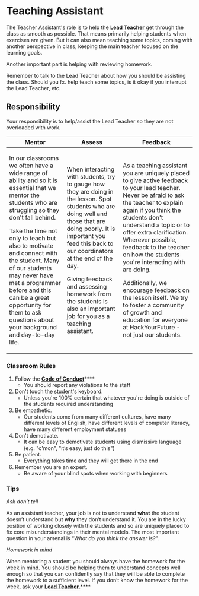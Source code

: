 # Teaching Assistant

The Teacher Assistant's role is to help the [**Lead Teacher**](https://mentor.hackyourfuture.dk/roles/lead-teacher) get through the class as smooth as possible. That means primarily helping students when exercises are given. But it can also mean teaching some topics, coming with another perspective in class, keeping the main teacher focused on the learning goals.

Another important part is helping with reviewing homework.

Remember to talk to the Lead Teacher about how you should be assisting the class. Should you fx. help teach some topics, is it okay if you interrupt the Lead Teacher, etc.

## Responsibility

Your responsibility is to help/assist the Lead Teacher so they are not overloaded with work.

| Mentor                                                                                                                                                                                                                                                                                                                                                                                                                        | Assess                                                                                                                                                                                                                                                                                                                                                         | Feedback                                                                                                                                                                                                                                                                                                                                                                                                                                                                                                                    |
| ----------------------------------------------------------------------------------------------------------------------------------------------------------------------------------------------------------------------------------------------------------------------------------------------------------------------------------------------------------------------------------------------------------------------------- | -------------------------------------------------------------------------------------------------------------------------------------------------------------------------------------------------------------------------------------------------------------------------------------------------------------------------------------------------------------- | --------------------------------------------------------------------------------------------------------------------------------------------------------------------------------------------------------------------------------------------------------------------------------------------------------------------------------------------------------------------------------------------------------------------------------------------------------------------------------------------------------------------------- |
| <p>In our classrooms we often have a wide range of ability and so it is essential that we mentor the students who are struggling so they don't fall behind.</p><p>Take the time not only to teach but also to motivate and connect with the student. Many of our students may never have met a programmer before and this can be a great opportunity for them to ask questions about your background and day-to-day life.</p> | <p>When interacting with students, try to gauge how they are doing in the lesson. Spot students who are doing well and those that are doing poorly. It is important you feed this back to our coordinators at the end of the day.</p><p>Giving feedback and assessing homework from the students is also an important job for you as a teaching assistant.</p> | <p>As a teaching assistant you are uniquely placed to give active feedback to your lead teacher. Never be afraid to ask the teacher to explain again if you think the students don't understand a topic or to offer extra clarification. Wherever possible, feedback to the teacher on how the students you're interacting with are doing.</p><p>Additionally, we encourage feedback on the lesson itself. We try to foster a community of growth and education for everyone at HackYourFuture - not just our students.</p> |

### Classroom Rules

1. ​Follow the [**Code of Conduct**](https://github.com/HackYourFuture-CPH/curriculum/blob/master/code-of-conduct.pdf)****
   * You should report any violations to the staff
2. Don't touch the student's keyboard.
   * Unless you're 100% certain that whatever you're doing is outside of the students required understanding
3. Be empathetic.
   * Our students come from many different cultures, have many different levels of English, have different levels of computer literacy, have many different employment statuses
4. Don't demotivate.
   * It can be easy to demotivate students using dismissive language (e.g. "c'mon", "it’s easy, just do this")
5. Be patient.
   * Everything takes time and they will get there in the end
6. Remember you are an expert.
   * Be aware of your blind spots when working with beginners

### Tips

_Ask don’t tell_

As an assistant teacher, your job is not to understand **what** the student doesn’t understand but **why** they don’t understand it. You are in the lucky position of working closely with the students and so are uniquely placed to fix core misunderstandings in their mental models. The most important question in your arsenal is “_What do you think the answer is?_”.

_Homework in mind_

When mentoring a student you should always have the homework for the week in mind. You should be helping them to understand concepts well enough so that you can confidently say that they will be able to complete the homework to a sufficient level. If you don’t know the homework for the week, ask your [**Lead Teacher.**](https://mentor.hackyourfuture.dk/roles/lead-teacher)****
